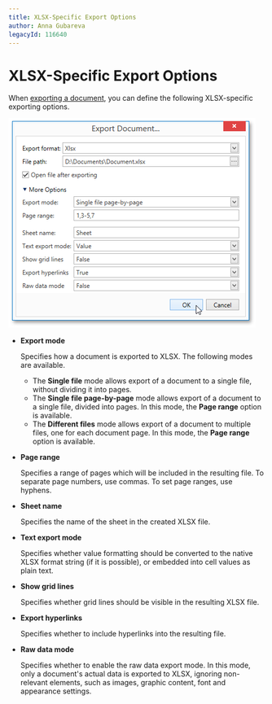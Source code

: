 ```yaml
---
title: XLSX-Specific Export Options
author: Anna Gubareva
legacyId: 116640
---
```

# XLSX-Specific Export Options
When [exporting a document](exporting.md), you can define the following XLSX-specific exporting options.

![EUD_WpfPrintPreview_XlsxExportOptions](../../../../images/img124163.png)
* **Export mode**
	
	Specifies how a document is exported to XLSX. The following modes are available.
	* The **Single file** mode allows export of a document to a single file, without dividing it into pages.
	* The **Single file page-by-page** mode allows export of a document to a single file, divided into pages. In this mode, the **Page range** option is available.
	* The **Different files** mode allows export of a document to multiple files, one for each document page. In this mode, the **Page range** option is available.
* **Page range**
	
	Specifies a range of pages which will be included in the resulting file. To separate page numbers, use commas. To set page ranges, use hyphens.
* **Sheet name**
	
	Specifies the name of the sheet in the created XLSX file.
* **Text export mode**
	
	Specifies whether value formatting should be converted to the native XLSX format string (if it is possible), or embedded into cell values as plain text.
* **Show grid lines**
	
	Specifies whether grid lines should be visible in the resulting XLSX file.
* **Export hyperlinks**
	
	Specifies whether to include hyperlinks into the resulting file.
* **Raw data mode**
	
	Specifies whether to enable the raw data export mode. In this mode, only a document's actual data is exported to XLSX, ignoring non-relevant elements, such as images, graphic content, font and appearance settings.